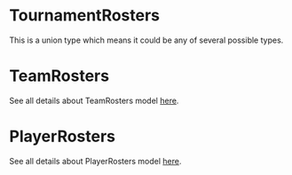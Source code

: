 # TournamentRosters

This is a union type which means it could be any of several possible types.

# TeamRosters

See all details about TeamRosters model [here](TeamRosters.md).

# PlayerRosters

See all details about PlayerRosters model [here](PlayerRosters.md).

<!-- This file was generated by liblab | https://liblab.com/ -->
